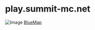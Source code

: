 # play.summit-mc.net
![Image](https://api.mcstatus.io/v2/widget/java/play.summit-mc.net)
[BlueMap](http://play.summit-mc.net:11097)
